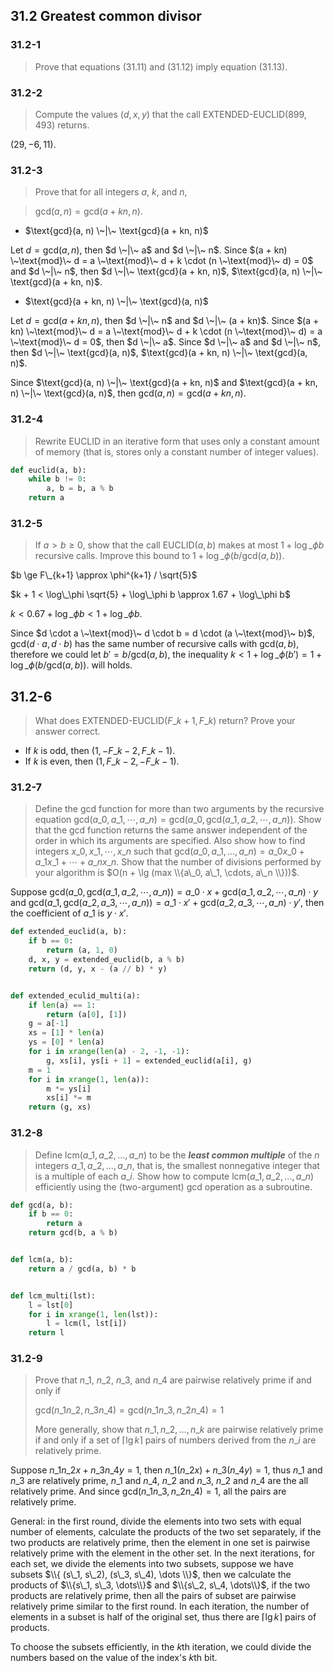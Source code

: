 ## 31.2 Greatest common divisor

### 31.2-1

> Prove that equations (31.11) and (31.12) imply equation (31.13).

### 31.2-2

 > Compute the values $(d, x, y)$ that the call EXTENDED-EUCLID$(899, 493)$ returns.

$(29, -6, 11)$.

### 31.2-3

> Prove that for all integers $a$, $k$, and $n$,

> $\text{gcd}(a, n) = \text{gcd}(a + kn, n)$.

* $\text{gcd}(a, n) \~|\~ \text{gcd}(a + kn, n)$

Let $d = \text{gcd}(a, n)$, then $d \~|\~ a$ and $d \~|\~ n$. Since $(a + kn) \~\text{mod}\~ d = a \~\text{mod}\~ d + k \cdot (n \~\text{mod}\~ d) = 0$ and $d \~|\~ n$, then $d \~|\~ \text{gcd}(a + kn, n)$, $\text{gcd}(a, n) \~|\~ \text{gcd}(a + kn, n)$.

* $\text{gcd}(a + kn, n) \~|\~ \text{gcd}(a, n)$

Let $d = \text{gcd}(a + kn, n)$, then $d \~|\~ n$ and $d \~|\~ (a + kn)$. Since $(a + kn) \~\text{mod}\~ d = a \~\text{mod}\~ d + k \cdot (n \~\text{mod}\~ d) = a \~\text{mod}\~ d = 0$, then $d \~|\~ a$. Since $d \~|\~ a$ and $d \~|\~ n$, then $d \~|\~ \text{gcd}(a, n)$,  $\text{gcd}(a + kn, n) \~|\~ \text{gcd}(a, n)$.

Since $\text{gcd}(a, n) \~|\~ \text{gcd}(a + kn, n)$ and $\text{gcd}(a + kn, n) \~|\~ \text{gcd}(a, n)$, then $\text{gcd}(a, n) = \text{gcd}(a + kn, n)$.

### 31.2-4

> Rewrite EUCLID in an iterative form that uses only a constant amount of memory (that is, stores only a constant number of integer values).

```python
def euclid(a, b):
    while b != 0:
        a, b = b, a % b
    return a
```

### 31.2-5

> If $a > b \ge 0$, show that the call EUCLID$(a, b)$ makes at most $1 + \log\_\phi b$ recursive calls. Improve this bound to $1 + \log\_\phi(b / \text{gcd}(a, b))$.

$b \ge F\_{k+1} \approx \phi^{k+1} / \sqrt{5}$

$k + 1 < \log\_\phi \sqrt{5} + \log\_\phi b \approx 1.67 + \log\_\phi b$

$k < 0.67 + \log\_\phi b < 1 + \log\_\phi b$.

Since $d \cdot a \~\text{mod}\~ d \cdot b = d \cdot (a \~\text{mod}\~ b)$, $\text{gcd}(d \cdot a, d \cdot b)$ has the same number of recursive calls with $\text{gcd}(a, b)$, therefore we could let $b' = b / \text{gcd}(a, b)$, the inequality $k < 1 + \log\_\phi(b') = 1 + \log\_\phi(b / \text{gcd}(a, b))$. will holds.

## 31.2-6

> What does EXTENDED-EUCLID$(F\_{k+1}, F\_k)$ return? Prove your answer correct.

* If $k$ is odd, then $(1, -F\_{k-2}, F\_{k-1})$.
* If $k$ is even, then $(1, F\_{k-2}, -F\_{k-1})$.

### 31.2-7

> Define the $\text{gcd}$ function for more than two arguments by the recursive equation $\text{gcd}(a\_0, a\_1, \cdots, a\_n) = \text{gcd}(a\_0, \text{gcd}(a\_1, a\_2, \cdots, a\_n))$. Show that the $\text{gcd}$ function returns the same answer independent of the order in which its arguments are specified. Also show how to find integers $x\_0, x\_1, \cdots, x\_n$ such that $\text{gcd}(a\_0, a\_1, \dots, a\_n) = a\_0 x\_0 + a\_1 x\_1 + \cdots + a\_n x\_n$. Show that the number of divisions performed by your algorithm is $O(n + \lg (max \\{a\_0, a\_1, \cdots, a\_n \\}))$.

Suppose $\text{gcd}(a\_0, \text{gcd}(a\_1, a\_2, \cdots, a\_n))  = a\_0 \cdot x + \text{gcd}(a\_1, a\_2, \cdots, a\_n) \cdot y$ and $\text{gcd}(a\_1, \text{gcd}(a\_2, a\_3, \cdots, a\_n))  = a\_1 \cdot x' + \text{gcd}(a\_2, a\_3, \cdots, a\_n) \cdot y'$, then the coefficient of $a\_1$ is $y \cdot x'$.

```python
def extended_euclid(a, b):
    if b == 0:
        return (a, 1, 0)
    d, x, y = extended_euclid(b, a % b)
    return (d, y, x - (a // b) * y)


def extended_eculid_multi(a):
    if len(a) == 1:
        return (a[0], [1])
    g = a[-1]
    xs = [1] * len(a)
    ys = [0] * len(a)
    for i in xrange(len(a) - 2, -1, -1):
        g, xs[i], ys[i + 1] = extended_euclid(a[i], g)
    m = 1
    for i in xrange(1, len(a)):
        m *= ys[i]
        xs[i] *= m
    return (g, xs)
```

### 31.2-8

> Define $\text{lcm}(a\_1, a\_2, \dots, a\_n)$ to be the __*least common multiple*__ of the $n$ integers $a\_1, a\_2, \dots, a\_n$, that is, the smallest nonnegative integer that is a multiple of each $a\_i$. Show how to compute $\text{lcm}(a\_1, a\_2, \dots, a\_n)$ efficiently using the (two-argument) $\text{gcd}$ operation as a subroutine.

```python
def gcd(a, b):
    if b == 0:
        return a
    return gcd(b, a % b)


def lcm(a, b):
    return a / gcd(a, b) * b


def lcm_multi(lst):
    l = lst[0]
    for i in xrange(1, len(lst)):
        l = lcm(l, lst[i])
    return l
```

### 31.2-9

> Prove that $n\_1$, $n\_2$, $n\_3$, and $n\_4$ are pairwise relatively prime if and only if
> 
> $\text{gcd}(n\_1n\_2,n\_3n\_4) = \text{gcd}(n\_1n\_3, n\_2n\_4) = 1$
> 
> More generally, show that $n\_1, n\_2, \dots, n\_k$ are pairwise relatively prime if and only if a set of $\lceil \lg k \rceil$ pairs of numbers derived from the $n\_i$ are relatively prime.

Suppose $n\_1 n\_2 x + n\_3 n\_4 y = 1$, then $n\_1 (n\_2 x) + n\_3 (n\_4 y) = 1$, thus $n\_1$ and $n\_3$ are relatively prime, $n\_1$ and $n\_4$, $n\_2$ and $n\_3$, $n\_2$ and $n\_4$ are the all relatively prime. And since $\text{gcd}(n\_1n\_3, n\_2n\_4) = 1$, all the pairs are relatively prime.

General: in the first round, divide the elements into two sets with equal number of elements, calculate the products of the two set separately, if the two products are relatively prime, then the element in one set is pairwise relatively prime with the element in the other set. In the next iterations, for each set, we divide the elements into two subsets, suppose we have subsets $\\{ (s\_1, s\_2), (s\_3, s\_4), \dots \\}$, then we calculate the products of $\\{s\_1, s\_3, \dots\\}$ and $\\{s\_2, s\_4, \dots\\}$, if the two products are relatively prime, then all the pairs of subset are pairwise relatively prime similar to the first round. In each iteration, the number of elements in a subset is half of the original set, thus there are $\lceil \lg k \rceil$ pairs of products.

To choose the subsets efficiently, in the $k$th iteration, we could divide the numbers based on the value of the index's $k$th bit.
